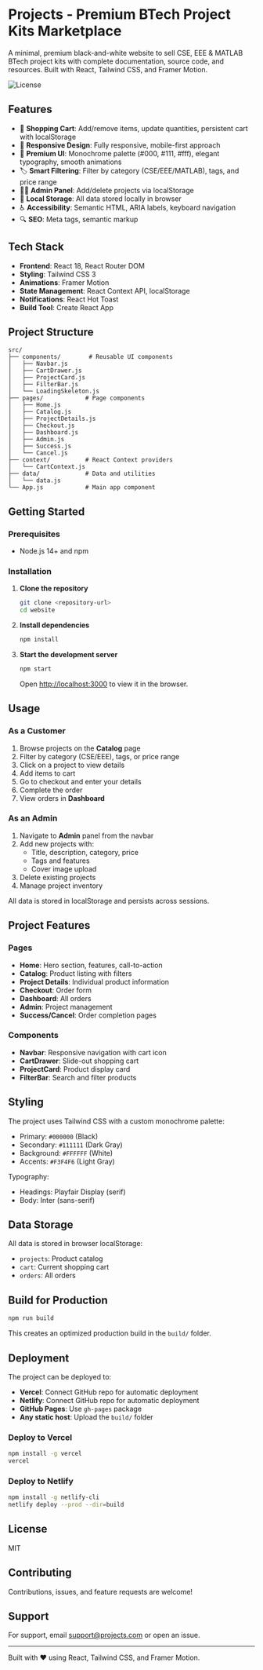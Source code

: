 # Projects - Premium BTech Project Kits Marketplace

A minimal, premium black-and-white website to sell CSE, EEE & MATLAB BTech project kits with complete documentation, source code, and resources. Built with React, Tailwind CSS, and Framer Motion.

![License](https://img.shields.io/badge/license-MIT-blue.svg)

## Features

- 🛒 **Shopping Cart**: Add/remove items, update quantities, persistent cart with localStorage
- 📱 **Responsive Design**: Fully responsive, mobile-first approach
- 🎨 **Premium UI**: Monochrome palette (#000, #111, #fff), elegant typography, smooth animations
- 🏷️ **Smart Filtering**: Filter by category (CSE/EEE/MATLAB), tags, and price range
- 👨‍💼 **Admin Panel**: Add/delete projects via localStorage
- 💾 **Local Storage**: All data stored locally in browser
- ♿ **Accessibility**: Semantic HTML, ARIA labels, keyboard navigation
- 🔍 **SEO**: Meta tags, semantic markup

## Tech Stack

- **Frontend**: React 18, React Router DOM
- **Styling**: Tailwind CSS 3
- **Animations**: Framer Motion
- **State Management**: React Context API, localStorage
- **Notifications**: React Hot Toast
- **Build Tool**: Create React App

## Project Structure

```
src/
├── components/        # Reusable UI components
│   ├── Navbar.js
│   ├── CartDrawer.js
│   ├── ProjectCard.js
│   ├── FilterBar.js
│   └── LoadingSkeleton.js
├── pages/            # Page components
│   ├── Home.js
│   ├── Catalog.js
│   ├── ProjectDetails.js
│   ├── Checkout.js
│   ├── Dashboard.js
│   ├── Admin.js
│   ├── Success.js
│   └── Cancel.js
├── context/          # React Context providers
│   └── CartContext.js
├── data/             # Data and utilities
│   └── data.js
└── App.js            # Main app component
```

## Getting Started

### Prerequisites

- Node.js 14+ and npm

### Installation

1. **Clone the repository**
   ```bash
   git clone <repository-url>
   cd website
   ```

2. **Install dependencies**
   ```bash
   npm install
   ```

3. **Start the development server**
   ```bash
   npm start
   ```

   Open [http://localhost:3000](http://localhost:3000) to view it in the browser.

## Usage

### As a Customer

1. Browse projects on the **Catalog** page
2. Filter by category (CSE/EEE), tags, or price range
3. Click on a project to view details
4. Add items to cart
5. Go to checkout and enter your details
6. Complete the order
7. View orders in **Dashboard**

### As an Admin

1. Navigate to **Admin** panel from the navbar
2. Add new projects with:
   - Title, description, category, price
   - Tags and features
   - Cover image upload
3. Delete existing projects
4. Manage project inventory

All data is stored in localStorage and persists across sessions.

## Project Features

### Pages

- **Home**: Hero section, features, call-to-action
- **Catalog**: Product listing with filters
- **Project Details**: Individual product information
- **Checkout**: Order form
- **Dashboard**: All orders
- **Admin**: Project management
- **Success/Cancel**: Order completion pages

### Components

- **Navbar**: Responsive navigation with cart icon
- **CartDrawer**: Slide-out shopping cart
- **ProjectCard**: Product display card
- **FilterBar**: Search and filter products

## Styling

The project uses Tailwind CSS with a custom monochrome palette:

- Primary: `#000000` (Black)
- Secondary: `#111111` (Dark Gray)
- Background: `#FFFFFF` (White)
- Accents: `#F3F4F6` (Light Gray)

Typography:
- Headings: Playfair Display (serif)
- Body: Inter (sans-serif)

## Data Storage

All data is stored in browser localStorage:

- `projects`: Product catalog
- `cart`: Current shopping cart
- `orders`: All orders

## Build for Production

```bash
npm run build
```

This creates an optimized production build in the `build/` folder.

## Deployment

The project can be deployed to:

- **Vercel**: Connect GitHub repo for automatic deployment
- **Netlify**: Connect GitHub repo for automatic deployment
- **GitHub Pages**: Use `gh-pages` package
- **Any static host**: Upload the `build/` folder

### Deploy to Vercel

```bash
npm install -g vercel
vercel
```

### Deploy to Netlify

```bash
npm install -g netlify-cli
netlify deploy --prod --dir=build
```

## License

MIT

## Contributing

Contributions, issues, and feature requests are welcome!

## Support

For support, email support@projects.com or open an issue.

---

Built with ❤️ using React, Tailwind CSS, and Framer Motion.
